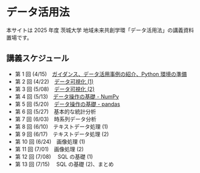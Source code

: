 # データ活用法

本サイトは 2025 年度 茨城大学 地域未来共創学環「データ活用法」の講義資料置場です。

## 講義スケジュール

- 第 1 回 (4/15)　[ガイダンス、データ活用事例の紹介、Python 環境の準備](./du2025/1.md)
- 第 2 回 (4/22)　[データ可視化 (1)](./du2025/2.md)
- 第 3 回 (5/08)　[データ可視化 (2)](./du2025/3.md)
- 第 4 回 (5/13)　[データ操作の基礎 - NumPy](./du2025/4.md)
- 第 5 回 (5/20)　[データ操作の基礎 - pandas](./du2025/5.md)
- 第 6 回 (5/27)　基本的な統計分析
- 第 7 回 (6/03)　時系列データ分析
- 第 8 回 (6/10)　テキストデータ処理 (1)
- 第 9 回 (6/17)　テキストデータ処理 (2)
- 第 10 回 (6/24)　画像処理 (1)
- 第 11 回 (7/01)　画像処理 (2)
- 第 12 回 (7/08)　 SQL の基礎 (1)
- 第 13 回 (7/15)　 SQL の基礎 (2)、まとめ
